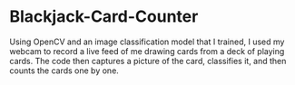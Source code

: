 # Blackjack-Card-Counter
Using OpenCV and an image classification model that I trained, I used my webcam to record a live feed of me drawing cards from a deck of playing cards. The code then captures a picture of the card, classifies it, and then counts the cards one by one.
